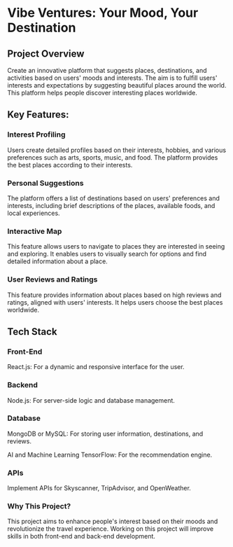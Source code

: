 # Vibe Ventures: Your Mood, Your Destination

## Project Overview

Create an innovative platform that suggests places, destinations, and activities based on users' moods and interests. The aim is to fulfill users' interests and expectations by suggesting beautiful places around the world. This platform helps people discover interesting places worldwide.

## Key Features:

### Interest Profiling

Users create detailed profiles based on their interests, hobbies, and various preferences such as arts, sports, music, and food. The platform provides the best places according to their interests.

### Personal Suggestions

The platform offers a list of destinations based on users' preferences and interests, including brief descriptions of the places, available foods, and local experiences.

### Interactive Map

This feature allows users to navigate to places they are interested in seeing and exploring. It enables users to visually search for options and find detailed information about a place.

### User Reviews and Ratings

This feature provides information about places based on high reviews and ratings, aligned with users' interests. It helps users choose the best places worldwide.

## Tech Stack

### Front-End

React.js: For a dynamic and responsive interface for the user.

### Backend

Node.js: For server-side logic and database management.

### Database

MongoDB or MySQL: For storing user information, destinations, and reviews.

AI and Machine Learning
TensorFlow: For the recommendation engine.

### APIs

Implement APIs for Skyscanner, TripAdvisor, and OpenWeather.

### Why This Project?

This project aims to enhance people's interest based on their moods and revolutionize the travel experience. Working on this project will improve skills in both front-end and back-end development.
